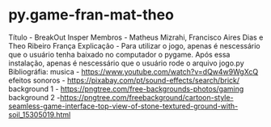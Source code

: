 # py.game-fran-mat-theo
Título - BreakOut Insper
Membros - Matheus Mizrahi, Francisco Aires Dias e Theo Ribeiro França
Explicação - Para utilizar o jogo, apenas é nescessário que o usuário tenha baixado no computador o pygame. Após essa instalação, apenas é nescessário que o usuário rode o arquivo jogo.py
Bibliográfia:
musica - https://www.youtube.com/watch?v=dQw4w9WgXcQ
efeitos sonoros - https://pixabay.com/pt/sound-effects/search/brick/
background 1 - https://pngtree.com/free-backgrounds-photos/gaming
background 2 -https://pngtree.com/freebackground/cartoon-style-seamless-game-interface-top-view-of-stone-textured-ground-with-soil_15305019.html
